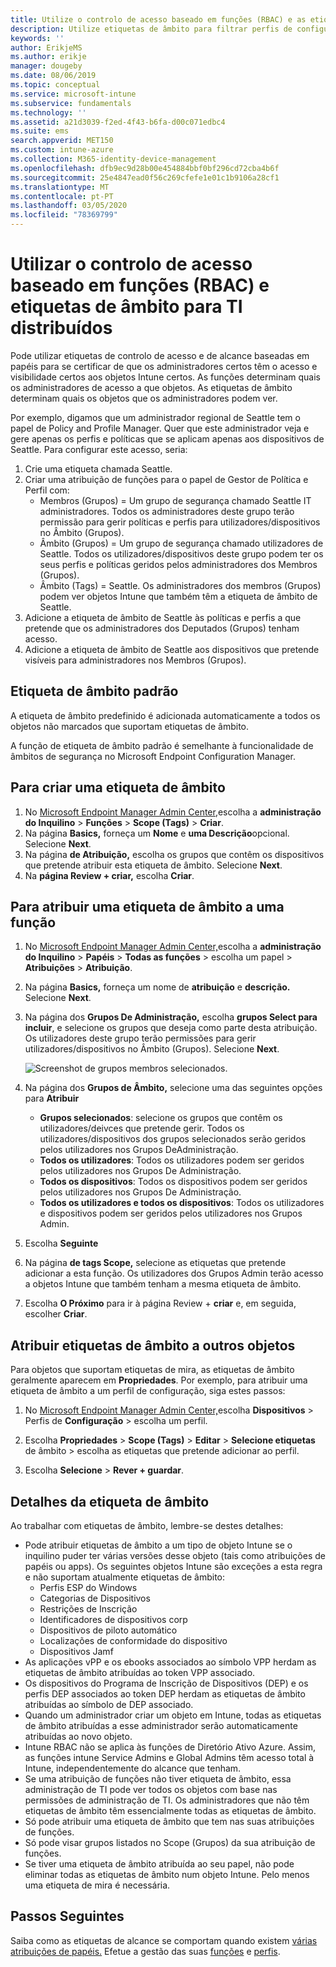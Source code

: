 ```yaml
---
title: Utilize o controlo de acesso baseado em funções (RBAC) e as etiquetas de âmbito para TI distribuídos no Intune ; Microsoft Docs
description: Utilize etiquetas de âmbito para filtrar perfis de configuração para funções específicas.
keywords: ''
author: ErikjeMS
ms.author: erikje
manager: dougeby
ms.date: 08/06/2019
ms.topic: conceptual
ms.service: microsoft-intune
ms.subservice: fundamentals
ms.technology: ''
ms.assetid: a21d3039-f2ed-4f43-b6fa-d00c071edbc4
ms.suite: ems
search.appverid: MET150
ms.custom: intune-azure
ms.collection: M365-identity-device-management
ms.openlocfilehash: dfb9ec9d28b00e454884bbf0bf296cd72cba4b6f
ms.sourcegitcommit: 25e4847ead0f56c269cfefe1e01c1b9106a28cf1
ms.translationtype: MT
ms.contentlocale: pt-PT
ms.lasthandoff: 03/05/2020
ms.locfileid: "78369799"
---
```

# <a name="use-role-based-access-control-rbac-and-scope-tags-for-distributed-it"></a>Utilizar o controlo de acesso baseado em funções (RBAC) e etiquetas de âmbito para TI distribuídos

Pode utilizar etiquetas de controlo de acesso e de alcance baseadas em papéis para se certificar de que os administradores certos têm o acesso e visibilidade certos aos objetos Intune certos. As funções determinam quais os administradores de acesso a que objetos. As etiquetas de âmbito determinam quais os objetos que os administradores podem ver.

Por exemplo, digamos que um administrador regional de Seattle tem o papel de Policy and Profile Manager. Quer que este administrador veja e gere apenas os perfis e políticas que se aplicam apenas aos dispositivos de Seattle. Para configurar este acesso, seria:

1. Crie uma etiqueta chamada Seattle.
2. Criar uma atribuição de funções para o papel de Gestor de Política e Perfil com: 
    - Membros (Grupos) = Um grupo de segurança chamado Seattle IT administradores. Todos os administradores deste grupo terão permissão para gerir políticas e perfis para utilizadores/dispositivos no Âmbito (Grupos).
    - Âmbito (Grupos) = Um grupo de segurança chamado utilizadores de Seattle. Todos os utilizadores/dispositivos deste grupo podem ter os seus perfis e políticas geridos pelos administradores dos Membros (Grupos). 
    - Âmbito (Tags) = Seattle. Os administradores dos membros (Grupos) podem ver objetos Intune que também têm a etiqueta de âmbito de Seattle.
3. Adicione a etiqueta de âmbito de Seattle às políticas e perfis a que pretende que os administradores dos Deputados (Grupos) tenham acesso.
4. Adicione a etiqueta de âmbito de Seattle aos dispositivos que pretende visíveis para administradores nos Membros (Grupos). 

## <a name="default-scope-tag"></a>Etiqueta de âmbito padrão
A etiqueta de âmbito predefinido é adicionada automaticamente a todos os objetos não marcados que suportam etiquetas de âmbito.

A função de etiqueta de âmbito padrão é semelhante à funcionalidade de âmbitos de segurança no Microsoft Endpoint Configuration Manager. 

## <a name="to-create-a-scope-tag"></a>Para criar uma etiqueta de âmbito

1. No [Microsoft Endpoint Manager Admin Center,](https://go.microsoft.com/fwlink/?linkid=2109431)escolha a **administração do Inquilino** > **Funções** > **Scope (Tags)**  > **Criar**.
2. Na página **Basics,** forneça um **Nome** e **uma Descrição**opcional. Selecione **Next**.
3. Na página **de Atribuição,** escolha os grupos que contêm os dispositivos que pretende atribuir esta etiqueta de âmbito. Selecione **Next**.
4. Na **página Review + criar,** escolha **Criar**.

## <a name="to-assign-a-scope-tag-to-a-role"></a>Para atribuir uma etiqueta de âmbito a uma função

1. No [Microsoft Endpoint Manager Admin Center,](https://go.microsoft.com/fwlink/?linkid=2109431)escolha a **administração do Inquilino** > **Papéis** > **Todas as funções** > escolha um papel > **Atribuições** > **Atribuição**.
2. Na página **Basics,** forneça um nome de **atribuição** e **descrição.** Selecione **Next**.
3. Na página dos **Grupos De Administração,** escolha **grupos Select para incluir**, e selecione os grupos que deseja como parte desta atribuição. Os utilizadores deste grupo terão permissões para gerir utilizadores/dispositivos no Âmbito (Grupos). Selecione **Next**.

    ![Screenshot de grupos membros selecionados.](./media/scope-tags/select-member-groups.png)

4. Na página dos **Grupos de Âmbito,** selecione uma das seguintes opções para **Atribuir**
    - **Grupos selecionados**: selecione os grupos que contêm os utilizadores/deivces que pretende gerir. Todos os utilizadores/dispositivos dos grupos selecionados serão geridos pelos utilizadores nos Grupos DeAdministração.
    - **Todos os utilizadores**: Todos os utilizadores podem ser geridos pelos utilizadores nos Grupos De Administração.
    - **Todos os dispositivos**: Todos os dispositivos podem ser geridos pelos utilizadores nos Grupos De Administração.
    - **Todos os utilizadores e todos os dispositivos**: Todos os utilizadores e dispositivos podem ser geridos pelos utilizadores nos Grupos Admin.

5. Escolha **Seguinte**
6. Na página **de tags Scope,** selecione as etiquetas que pretende adicionar a esta função. Os utilizadores dos Grupos Admin terão acesso a objetos Intune que também tenham a mesma etiqueta de âmbito.
7. Escolha **O Próximo** para ir à página Review + **criar** e, em seguida, escolher **Criar**.

## <a name="assign-scope-tags-to-other-objects"></a>Atribuir etiquetas de âmbito a outros objetos

Para objetos que suportam etiquetas de mira, as etiquetas de âmbito geralmente aparecem em **Propriedades**. Por exemplo, para atribuir uma etiqueta de âmbito a um perfil de configuração, siga estes passos:

1. No [Microsoft Endpoint Manager Admin Center,](https://go.microsoft.com/fwlink/?linkid=2109431)escolha **Dispositivos** > Perfis de **Configuração** > escolha um perfil.

2. Escolha **Propriedades** > **Scope (Tags)**  > **Editar** > **Selecione etiquetas** de âmbito > escolha as etiquetas que pretende adicionar ao perfil.
4. Escolha **Selecione** > **Rever + guardar**.

## <a name="scope-tag-details"></a>Detalhes da etiqueta de âmbito
Ao trabalhar com etiquetas de âmbito, lembre-se destes detalhes: 

- Pode atribuir etiquetas de âmbito a um tipo de objeto Intune se o inquilino puder ter várias versões desse objeto (tais como atribuições de papéis ou apps).
  Os seguintes objetos Intune são exceções a esta regra e não suportam atualmente etiquetas de âmbito:
    - Perfis ESP do Windows
    - Categorias de Dispositivos
    - Restrições de Inscrição
    - Identificadores de dispositivos corp
    - Dispositivos de piloto automático
    - Localizações de conformidade do dispositivo
    - Dispositivos Jamf
- As aplicações vPP e os ebooks associados ao símbolo VPP herdam as etiquetas de âmbito atribuídas ao token VPP associado.
- Os dispositivos do Programa de Inscrição de Dispositivos (DEP) e os perfis DEP associados ao token DEP herdam as etiquetas de âmbito atribuídas ao símbolo de DEP associado.
- Quando um administrador criar um objeto em Intune, todas as etiquetas de âmbito atribuídas a esse administrador serão automaticamente atribuídas ao novo objeto.
- Intune RBAC não se aplica às funções de Diretório Ativo Azure. Assim, as funções intune Service Admins e Global Admins têm acesso total à Intune, independentemente do alcance que tenham.
- Se uma atribuição de funções não tiver etiqueta de âmbito, essa administração de TI pode ver todos os objetos com base nas permissões de administração de TI. Os administradores que não têm etiquetas de âmbito têm essencialmente todas as etiquetas de âmbito.
- Só pode atribuir uma etiqueta de âmbito que tem nas suas atribuições de funções.
- Só pode visar grupos listados no Scope (Grupos) da sua atribuição de funções.
- Se tiver uma etiqueta de âmbito atribuída ao seu papel, não pode eliminar todas as etiquetas de âmbito num objeto Intune. Pelo menos uma etiqueta de mira é necessária.

## <a name="next-steps"></a>Passos Seguintes

Saiba como as etiquetas de alcance se comportam quando existem [várias atribuições de papéis.](role-based-access-control.md#multiple-role-assignments)
Efetue a gestão das suas [funções](role-based-access-control.md) e [perfis](../configuration/device-profile-assign.md).


